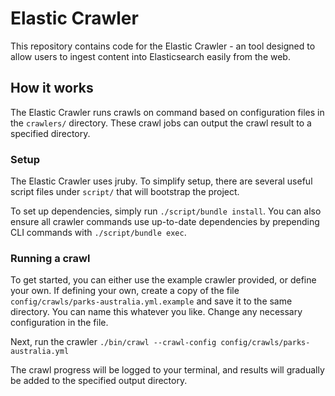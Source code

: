 # Elastic Crawler

This repository contains code for the Elastic Crawler - an tool designed to allow users to ingest content into Elasticsearch easily from the web.

## How it works

The Elastic Crawler runs crawls on command based on configuration files in the `crawlers/` directory. These crawl jobs can output the crawl result to a specified directory.

### Setup

The Elastic Crawler uses jruby. To simplify setup, there are several useful script files under `script/` that will bootstrap the project.

To set up dependencies, simply run `./script/bundle install`.
You can also ensure all crawler commands use up-to-date dependencies by prepending CLI commands with `./script/bundle exec`.

### Running a crawl

To get started, you can either use the example crawler provided, or define your own. If defining your own, create a copy of the file `config/crawls/parks-australia.yml.example` and save it to the same directory. You can name this whatever you like. Change any necessary configuration in the file.

Next, run the crawler
`./bin/crawl --crawl-config config/crawls/parks-australia.yml`

The crawl progress will be logged to your terminal, and results will gradually be added to the specified output directory.
